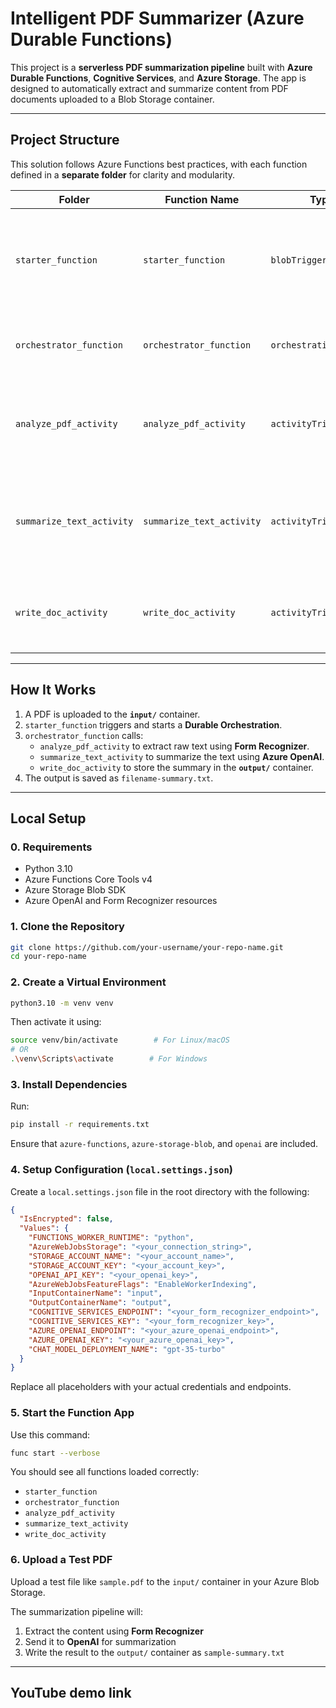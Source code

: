 # Intelligent PDF Summarizer (Azure Durable Functions)

This project is a **serverless PDF summarization pipeline** built with **Azure Durable Functions**, **Cognitive Services**, and **Azure Storage**. The app is designed to automatically extract and summarize content from PDF documents uploaded to a Blob Storage container.

---

## Project Structure

This solution follows Azure Functions best practices, with each function defined in a **separate folder** for clarity and modularity.

| Folder | Function Name | Type | Description |
|--------|---------------|------|-------------|
| `starter_function` | `starter_function` | `blobTrigger` | Triggers when a new PDF is uploaded to the `input/` container. Starts the orchestration. |
| `orchestrator_function` | `orchestrator_function` | `orchestrationTrigger` | Coordinates the workflow: analyze → summarize → write. |
| `analyze_pdf_activity` | `analyze_pdf_activity` | `activityTrigger` | Uses Azure Form Recognizer to extract text content from the uploaded PDF. |
| `summarize_text_activity` | `summarize_text_activity` | `activityTrigger` | Sends extracted text to Azure OpenAI (GPT-3.5-turbo) to generate a summary. |
| `write_doc_activity` | `write_doc_activity` | `activityTrigger` | Saves the summary as a `.txt` file into the `output/` Blob container. |

---

## How It Works

1. A PDF is uploaded to the **`input/`** container.
2. `starter_function` triggers and starts a **Durable Orchestration**.
3. `orchestrator_function` calls:
   - `analyze_pdf_activity` to extract raw text using **Form Recognizer**.
   - `summarize_text_activity` to summarize the text using **Azure OpenAI**.
   - `write_doc_activity` to store the summary in the **`output/`** container.
4. The output is saved as `filename-summary.txt`.

---

## Local Setup

### 0. Requirements
- Python 3.10
- Azure Functions Core Tools v4
- Azure Storage Blob SDK
- Azure OpenAI and Form Recognizer resources

### 1. Clone the Repository

```bash
git clone https://github.com/your-username/your-repo-name.git
cd your-repo-name
```

### 2. Create a Virtual Environment

```bash
python3.10 -m venv venv
```

Then activate it using:

```bash
source venv/bin/activate        # For Linux/macOS
# OR
.\venv\Scripts\activate        # For Windows
```

### 3. Install Dependencies

Run:

```bash
pip install -r requirements.txt
```

Ensure that `azure-functions`, `azure-storage-blob`, and `openai` are included.

### 4. Setup Configuration (`local.settings.json`)

Create a `local.settings.json` file in the root directory with the following:

```json
{
  "IsEncrypted": false,
  "Values": {
    "FUNCTIONS_WORKER_RUNTIME": "python",
    "AzureWebJobsStorage": "<your_connection_string>",
    "STORAGE_ACCOUNT_NAME": "<your_account_name>",
    "STORAGE_ACCOUNT_KEY": "<your_account_key>",
    "OPENAI_API_KEY": "<your_openai_key>",
    "AzureWebJobsFeatureFlags": "EnableWorkerIndexing",
    "InputContainerName": "input",
    "OutputContainerName": "output",
    "COGNITIVE_SERVICES_ENDPOINT": "<your_form_recognizer_endpoint>",
    "COGNITIVE_SERVICES_KEY": "<your_form_recognizer_key>",
    "AZURE_OPENAI_ENDPOINT": "<your_azure_openai_endpoint>",
    "AZURE_OPENAI_KEY": "<your_azure_openai_key>",
    "CHAT_MODEL_DEPLOYMENT_NAME": "gpt-35-turbo"
  }
}
```

Replace all placeholders with your actual credentials and endpoints.

### 5. Start the Function App

Use this command:

```bash
func start --verbose
```

You should see all functions loaded correctly:
- `starter_function`
- `orchestrator_function`
- `analyze_pdf_activity`
- `summarize_text_activity`
- `write_doc_activity`

### 6. Upload a Test PDF

Upload a test file like `sample.pdf` to the `input/` container in your Azure Blob Storage.

The summarization pipeline will:
1. Extract the content using **Form Recognizer**
2. Send it to **OpenAI** for summarization
3. Write the result to the `output/` container as `sample-summary.txt`

---
## YouTube demo link








